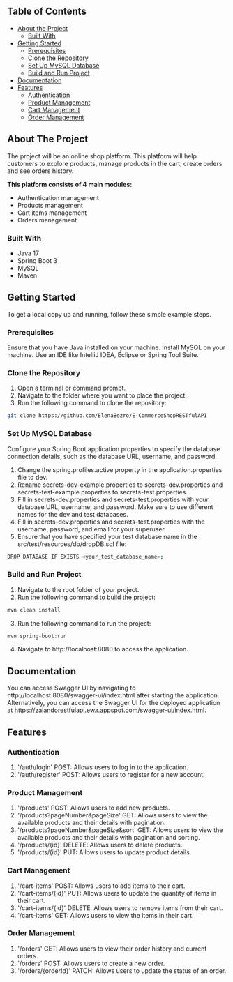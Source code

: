 

<!-- TABLE OF CONTENTS -->
## Table of Contents

* [About the Project](#about-the-project)
    * [Built With](#built-with)
* [Getting Started](#getting-started)
    * [Prerequisites](#prerequisites)
    * [Clone the Repository](#clone-the-repository)
    * [Set Up MySQL Database](#setup-mysql-database)
    * [Build and Run Project](#build-and-run-project)
* [Documentation](#documentation)
* [Features](#features)
    * [Authentication](#authentication)
    * [Product Management](#product-management)
    * [Cart Management](#cart-management)
    * [Order Management](#order-management)


<!-- ABOUT THE PROJECT -->
## About The Project


The project will be an online shop platform. This platform will help customers to explore products, manage products in the cart, create orders and see orders history.


<b>This platform consists of 4 main modules:</b>
* Authentication management
* Products management
* Cart items management
* Orders management


### Built With
* Java 17
* Spring Boot 3
* MySQL
* Maven


<!-- GETTING STARTED -->
## Getting Started

To get a local copy up and running, follow these simple example steps.

### Prerequisites

Ensure that you have Java installed on your machine.
Install MySQL on your machine.
Use an IDE like IntelliJ IDEA, Eclipse or Spring Tool Suite.

### Clone the Repository

1. Open a terminal or command prompt.
2. Navigate to the folder where you want to place the project.
3. Run the following command to clone the repository:
```sh
git clone https://github.com/ElenaBezro/E-CommerceShopRESTfulAPI
```
### Set Up MySQL Database

Configure your Spring Boot application properties to specify the database connection details, such as the database URL, username, and password.
1. Change the spring.profiles.active property in the application.properties file to dev.
2. Rename secrets-dev-example.properties to secrets-dev.properties and secrets-test-example.properties to secrets-test.properties.
3. Fill in secrets-dev.properties and secrets-test.properties with your database URL, username, and password. Make sure to use different names for the dev and test databases.
4. Fill in secrets-dev.properties and secrets-test.properties with the username, password, and email for your superuser.
5. Ensure that you have specified your test database name in the src/test/resources/db/dropDB.sql file:
```sh
DROP DATABASE IF EXISTS <your_test_database_name>;
```

### Build and Run Project

1. Navigate to the root folder of your project.
2. Run the following command to build the project:
```sh
mvn clean install
```
3. Run the following command to run the project:
```sh
mvn spring-boot:run
```
4. Navigate to http://localhost:8080 to access the application.

<!-- DOCUMENTATION -->
## Documentation

You can access Swagger UI by navigating to http://localhost:8080/swagger-ui/index.html after starting the application. Alternatively, you can access the Swagger UI for the deployed application at https://zalandorestfulapi.ew.r.appspot.com/swagger-ui/index.html.

<!-- FEATURES -->
## Features

### Authentication

1. '/auth/login' POST: Allows users to log in to the application.
2. '/auth/register' POST: Allows users to register for a new account.

### Product Management

1. '/products' POST: Allows users to add new products.
2. '/products?pageNumber&pageSize' GET: Allows users to view the available products and their details with pagination.
3. '/products?pageNumber&pageSize&sort' GET: Allows users to view the available products and their details with pagination and sorting.
4. '/products/{id}' DELETE: Allows users to delete products.
5. '/products/{id}' PUT: Allows users to update product details.

### Cart Management

1. '/cart-items' POST: Allows users to add items to their cart.
2. '/cart-items/{id}' PUT: Allows users to update the quantity of items in their cart.
3. '/cart-items/{id}' DELETE: Allows users to remove items from their cart.
4. '/cart-items' GET: Allows users to view the items in their cart.

### Order Management

1. '/orders' GET: Allows users to view their order history and current orders.
2. '/orders' POST: Allows users to create a new order.
3. '/orders/{orderId}' PATCH: Allows users to update the status of an order.
